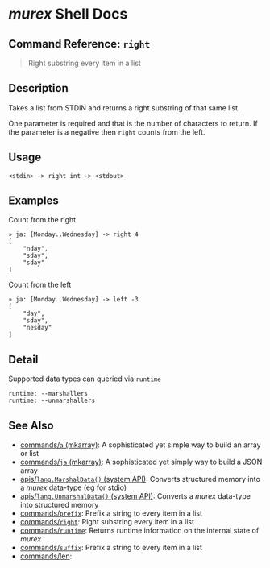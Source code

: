 # _murex_ Shell Docs

## Command Reference: `right`

> Right substring every item in a list

## Description

Takes a list from STDIN and returns a right substring of that same list.

One parameter is required and that is the number of characters to return. If
the parameter is a negative then `right` counts from the left.

## Usage

    <stdin> -> right int -> <stdout>

## Examples

Count from the right

    » ja: [Monday..Wednesday] -> right 4
    [
        "nday",
        "sday",
        "sday"
    ]
    
Count from the left

    » ja: [Monday..Wednesday] -> left -3
    [
        "day",
        "sday",
        "nesday"
    ]

## Detail

Supported data types can queried via `runtime`

    runtime: --marshallers
    runtime: --unmarshallers

## See Also

* [commands/`a` (mkarray)](../commands/a.md):
  A sophisticated yet simple way to build an array or list
* [commands/`ja` (mkarray)](../commands/ja.md):
  A sophisticated yet simply way to build a JSON array
* [apis/`lang.MarshalData()` (system API)](../apis/lang.MarshalData.md):
  Converts structured memory into a _murex_ data-type (eg for stdio)
* [apis/`lang.UnmarshalData()` (system API)](../apis/lang.UnmarshalData.md):
  Converts a _murex_ data-type into structured memory
* [commands/`prefix`](../commands/prefix.md):
  Prefix a string to every item in a list
* [commands/`right`](../commands/right.md):
  Right substring every item in a list
* [commands/`runtime`](../commands/runtime.md):
  Returns runtime information on the internal state of _murex_
* [commands/`suffix`](../commands/suffix.md):
  Prefix a string to every item in a list
* [commands/len](../commands/len.md):
  